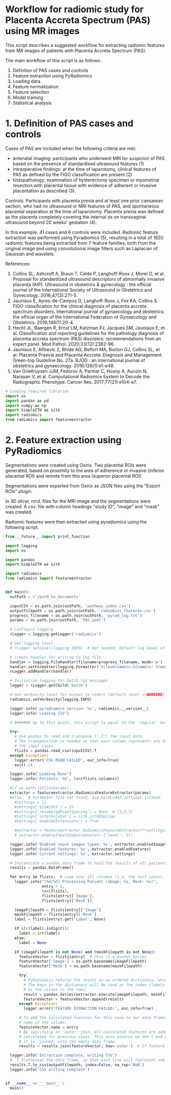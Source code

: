 # Workflow for radiomic study for Placenta Accreta Spectrum (PAS) using MR images

This script describes a suggested workflow for extracting radiomic features from MR images of patients with Placenta Accreta Spectrum (PAS). 

The main workflow of this script is as follows:

1. Defintion of PAS cases and controls
2. Feature extraction using PyRadiomics
3. Loading data
4. Feature normalization 
5. Feature selection 
6. Model training
7. Statistical analysis

# 1. Definition of PAS cases and controls

Cases of PAS are included when the following criteria are met:
- antenatal imaging: participants who underwent MRI for suspicion of PAS based on the presence of standardised ultrasound features (1)
- intraoperative findings: at the time of laparotomy, clinical features of PAS as defined by the FIGO classification are present (2) 
- histopathology: examination of hysterectomy specimen or myometrial resection with placental tissue with evidence of adherent or invasive placentation as described (3). 

Controls:
Participants with placenta previa and at least one prior caesarean section, who had no ultrasound or MRI features of PAS, and spontaneous placental separation at the time of laparotomy. Placenta previa was defined as the placenta completely covering the internal os on transvaginal ultrasound beyond 20 weeks’ gestation (4). 

In this example, 41 cases and 6 controls were included. Radiomic feature extraction was performed using Pyradiomics (5), resulting in a total of 1820 radiomic features being extracted from 7 feature families, both from the original image and using convolutional image filters such as Laplacian of Gaussian and wavelets.



References: 
1. Collins SL, Ashcroft A, Braun T, Calda P, Langhoff-Roos J, Morel O, et al. Proposal for standardized ultrasound descriptors of abnormally invasive placenta (AIP). Ultrasound in obstetrics & gynecology : the official journal of the International Society of Ultrasound in Obstetrics and Gynecology. 2016;47(3):271-5.
2. Jauniaux E, Ayres-de-Campos D, Langhoff-Roos J, Fox KA, Collins S. FIGO classification for the clinical diagnosis of placenta accreta spectrum disorders. International journal of gynaecology and obstetrics: the official organ of the International Federation of Gynaecology and Obstetrics. 2019;146(1):20-4.
3. Hecht JL, Baergen R, Ernst LM, Katzman PJ, Jacques SM, Jauniaux E, et al. Classification and reporting guidelines for the pathology diagnosis of placenta accreta spectrum (PAS) disorders: recommendations from an expert panel. Mod Pathol. 2020;33(12):2382-96.
4. Jauniaux E, Alfirevic Z, Bhide AG, Belfort MA, Burton GJ, Collins SL, et al. Placenta Praevia and Placenta Accreta: Diagnosis and Management: Green-top Guideline No. 27a. BJOG : an international journal of obstetrics and gynaecology. 2019;126(1):e1-e48.
5. Van Griethuysen JJM, Fedorov A, Parmar C, Hosny A, Aucoin N, Narayan V, et al. Computational Radiomics System to Decode the Radiographic Phenotype. Cancer Res. 2017;77(21):e104-e7.


```python
# Loading required libraries
import os
import pandas as pd
import numpy as np
import SimpleITK as sitk
import radiomics
from radiomics import featureextractor
```

# 2. Feature extraction using PyRadiomics 

Segmentations were created using Osirix. Two placental ROIs were generated, based on proximity to the area of adherence or invasive (inferior placental ROI) and remote from this area (superior placental ROI)

Segmentations were exported from Osirix as JSON files using the "Export ROIs" plugin. 

In 3D slicer, nrrd. files for the MRI image and the segmentations were created. A csv. file with column headings "study ID", "image" and "mask" was created. 

Radiomic features were then extracted using pyradiomics using the following script. 


```python
from __future__ import print_function

import logging
import os

import pandas
import SimpleITK as sitk

import radiomics
from radiomics import featureextractor


def main():
  outPath = r'/path_to_documents'

  inputCSV = os.path.join(outPath, 'pathway_codes.csv')
  outputFilepath = os.path.join(outPath, 'radiomics_features.csv')
  progress_filename = os.path.join(outPath, 'pyrad_log.txt')
  params = os.path.join(outPath, 'PAS.yaml')

  # Configure logging
  rLogger = logging.getLogger('radiomics')

  # Set logging level
  # rLogger.setLevel(logging.INFO)  # Not needed, default log level of logger is INFO

  # Create handler for writing to log file
  handler = logging.FileHandler(filename=progress_filename, mode='w')
  handler.setFormatter(logging.Formatter('%(levelname)s:%(name)s: %(message)s'))
  rLogger.addHandler(handler)

  # Initialize logging for batch log messages
  logger = rLogger.getChild('batch')

  # Set verbosity level for output to stderr (default level = WARNING)
  radiomics.setVerbosity(logging.INFO)

  logger.info('pyradiomics version: %s', radiomics.__version__)
  logger.info('Loading CSV')

  # ####### Up to this point, this script is equal to the 'regular' batchprocessing script ########

  try:
    # Use pandas to read and transpose ('.T') the input data
    # The transposition is needed so that each column represents one test case. This is easier for iteration over
    # the input cases
    flists = pandas.read_csv(inputCSV).T
  except Exception:
    logger.error('CSV READ FAILED', exc_info=True)
    exit(-1)

  logger.info('Loading Done')
  logger.info('Patients: %d', len(flists.columns))

  #if os.path.isfile(params):
  extractor = featureextractor.RadiomicsFeatureExtractor(params)
  #else:  # Parameter file not found, use hardcoded settings instead
    #settings = {}
    #settings['binWidth'] = 25
    #settings['resampledPixelSpacing'] = None  # [3,3,3]
    #settings['interpolator'] = sitk.sitkBSpline
    #settings['enableCExtensions'] = True

    #extractor = featureextractor.RadiomicsFeatureExtractor(**settings)
    # extractor.enableInputImages(wavelet= {'level': 2})

  logger.info('Enabled input images types: %s', extractor.enabledImagetypes)
  logger.info('Enabled features: %s', extractor.enabledFeatures)
  logger.info('Current settings: %s', extractor.settings)

  # Instantiate a pandas data frame to hold the results of all patients
  results = pandas.DataFrame()

  for entry in flists:  # Loop over all columns (i.e. the test cases)
    logger.info("(%d/%d) Processing Patient (Image: %s, Mask: %s)",
                entry + 1,
                len(flists),
                flists[entry]['Image'],
                flists[entry]['Mask'])

    imageFilepath = flists[entry]['Image']
    maskFilepath = flists[entry]['Mask']
    label = flists[entry].get('Label', None)

    if str(label).isdigit():
      label = int(label)
    else:
      label = None

    if (imageFilepath is not None) and (maskFilepath is not None):
      featureVector = flists[entry]  # This is a pandas Series
      featureVector['Image'] = os.path.basename(imageFilepath)
      featureVector['Mask'] = os.path.basename(maskFilepath)

      try:
        # PyRadiomics returns the result as an ordered dictionary, which can be easily converted to a pandas Series
        # The keys in the dictionary will be used as the index (labels for the rows), with the values of the features
        # as the values in the rows.
        result = pandas.Series(extractor.execute(imageFilepath, maskFilepath, label))
        featureVector = featureVector.append(result)
      except Exception:
        logger.error('FEATURE EXTRACTION FAILED:', exc_info=True)

      # To add the calculated features for this case to our data frame, the series must have a name (which will be the
      # name of the column.
      featureVector.name = entry
      # By specifying an 'outer' join, all calculated features are added to the data frame, including those not
      # calculated for previous cases. This also ensures we don't end up with an empty frame, as for the first patient
      # it is 'joined' with the empty data frame.
      results = results.join(featureVector, how='outer')  # If feature extraction failed, results will be all NaN

  logger.info('Extraction complete, writing CSV')
  # .T transposes the data frame, so that each line will represent one patient, with the extracted features as columns
  results.T.to_csv(outputFilepath, index=False, na_rep='NaN')
  logger.info('CSV writing complete')


if __name__ == '__main__':
  main()
